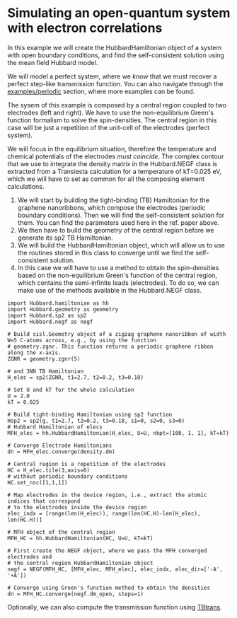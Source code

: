Simulating an open-quantum system with electron correlations
============================================================

In this example we will create the HubbardHamiltonian object of a system
with open boundary conditions, and find the self-consistent solution
using the mean field Hubbard model.

We will model a perfect system, where we *know* that we must recover a
perfect step-like transmission function. You can also navigate through
the
[examples/periodic](https://github.com/dipc-cc/hubbard/tree/master/examples/periodic)
section, where more examples can be found.

The sysem of this example is composed by a central region coupled to two
electrodes (left and right). We have to use the non-equilibrium Green's
function formalism to solve the spin-densities. The central region in
this case will be just a repetition of the unit-cell of the electrodes
(perfect system).

We will focus in the equilibrium situation, therefore the temperature
and chemical potentials of the electrodes *must coincide*. The complex
contour that we use to integrate the density matrix in the Hubbard.NEGF
class is extracted from a Transiesta calculation for a temperature of
kT=0.025 eV, which we will have to set as common for all the composing
element calculations.

1.  We will start by building the tight-binding (TB) Hamiltonian for the
    graphene nanoribbons, which compose the electrodes (periodic
    boundary conditions). Then we will find the self-consistent solution
    for them. You can find the parameters used here in the ref. paper
    above.
2.  We then have to build the geometry of the central region before we
    generate its sp2 TB Hamiltonian.
3.  We will build the HubbardHamiltonian object, which will allow us to
    use the routines stored in this class to converge until we find the
    self-consistent solution.
4.  In this case we will have to use a method to obtain the
    spin-densities based on the non-equilibrium Green's function of the
    central region, which contains the semi-infinite leads (electrodes).
    To do so, we can make use of the methods available in the
    Hubbard.NEGF class.

``` {.sourceCode .python}
import Hubbard.hamiltonian as hh
import Hubbard.geometry as geometry
import Hubbard.sp2 as sp2
import Hubbard.negf as negf

# Build sisl.Geometry object of a zigzag graphene nanoribbon of width W=5 C-atoms across, e.g., by using the function
# geometry.zgnr. This function returns a periodic graphene ribbon along the x-axis.
ZGNR = geometry.zgnr(5)

# and 3NN TB Hamiltonian
H_elec = sp2(ZGNR, t1=2.7, t2=0.2, t3=0.18)

# Set U and kT for the whole calculation
U = 2.0
kT = 0.025

# Build tight-binding Hamiltonian using sp2 function
Hsp2 = sp2(g, t1=2.7, t2=0.2, t3=0.18, s1=0, s2=0, s3=0)
# Hubbard Hamiltonian of elecs
MFH_elec = hh.HubbardHamiltonian(H_elec, U=U, nkpt=[100, 1, 1], kT=kT)

# Converge Electrode Hamiltonians
dn = MFH_elec.converge(density.dm)

# Central region is a repetition of the electrodes
HC = H_elec.tile(3,axis=0)
# without periodic boundary conditions
HC.set_nsc([1,1,1])

# Map electrodes in the device region, i.e., extract the atomic indices that correspond
# to the electrodes inside the device region
elec_indx = [range(len(H_elec)), range(len(HC.H)-len(H_elec), len(HC.H))]

# MFH object of the central region
MFH_HC = hh.HubbardHamiltonian(HC, U=U, kT=kT)

# First create the NEGF object, where we pass the MFH converged electrodes and 
# the central region HubbardHamiltonian object
negf = NEGF(MFH_HC, [MFH_elec, MFH_elec], elec_indx, elec_dir=['-A', '+A'])

# Converge using Green's function method to obtain the densities
dn = MFH_HC.converge(negf.dm_open, steps=1)
```

Optionally, we can also compute the transmission function using
[TBtrans](https://launchpad.net/siesta).
